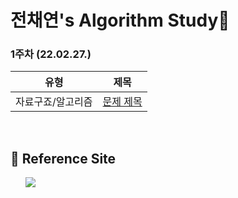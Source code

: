 # 전채연's Algorithm Study📝
### 1주차 (22.02.27.)
| 유형 | 제목 |
| :---: | :---: |
| 자료구죠/알고리즘 | <a href="">문제 제목</a>  |

<br>

## 📍 Reference Site
&nbsp;&nbsp;&nbsp;&nbsp;&nbsp; <a href="https://blog.naver.com/b1urrr"><img src="https://img.shields.io/badge/Naver-03C75A?style=for-the-badge&logo=naver&logoColor=white"></a>
